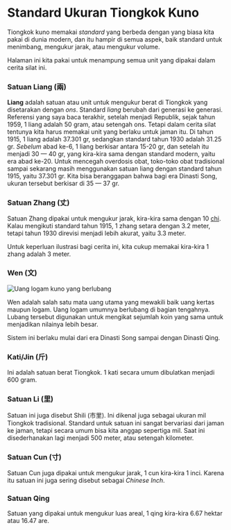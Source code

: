 # Standard Ukuran Tiongkok Kuno

Tiongkok kuno memakai _standard_ yang berbeda dengan yang biasa kita pakai di dunia modern,
dan itu hampir di semua aspek, baik standard untuk menimbang, mengukur jarak, atau mengukur
volume.

Halaman ini kita pakai untuk menampung semua unit yang dipakai dalam cerita silat ini.

### <a name="satuan-liang" id="satuan-liang">Satuan Liang (兩)</a>

**Liang** adalah satuan atau unit untuk mengukur berat di Tiongkok yang disetarakan dengan _ons_. Standard _liang_ 
berubah dari generasi ke generasi. Referensi yang saya baca terakhir, setelah menjadi Republik, sejak tahun 1959, 
1 liang adalah 50 gram, atau setengah ons. Tetapi dalam cerita silat tentunya kita harus memakai unit yang berlaku 
untuk jaman itu. Di tahun 1915, 1 liang adalah 37.301 gr, sedangkan standard tahun 1930 adalah 31.25 gr. _Sebelum_ 
abad ke-6, 1 liang berkisar antara 15-20 gr, dan setelah itu menjadi 30 — 40 gr, yang kira-kira sama dengan standard 
modern, yaitu era abad ke-20. Untuk mencegah overdosis obat, toko-toko obat tradisional sampai sekarang masih 
menggunakan satuan liang dengan standard tahun 1915, yaitu 37.301 gr. Kita bisa beranggapan bahwa bagi era 
Dinasti Song, ukuran tersebut berkisar di 35 — 37 gr.


### <a name="satuan-zhang" id="satuan-zhang">Satuan Zhang (丈)</a>

Satuan Zhang dipakai untuk mengukur jarak, kira-kira sama dengan 10 [chi](#chi "Unit Tiongkok untuk kaki").
Kalau mengikuti standard tahun 1915, 1 zhang setara dengan 3.2 meter, tetapi tahun 1930 direvisi menjadi lebih
akurat, yaitu 3.3 meter.

Untuk keperluan ilustrasi bagi cerita ini, kita cukup memakai kira-kira 1 zhang adalah 3 meter.


### <a name="wen" id="wen">Wen (文)</a>

![Uang logam kuno yang berlubang](https://res.cloudinary.com/drzjshskk/image/upload/v1682984940/misc/uang-kuno_rv9ujs.png)

Wen adalah salah satu mata uang utama yang mewakili baik uang kertas maupun logam. Uang logam umumnya berlubang di bagian
tengahnya. Lubang tersebut digunakan untuk mengikat sejumlah koin yang sama untuk menjadikan nilainya lebih besar.

Sistem ini berlaku mulai dari era Dinasti Song sampai dengan Dinasti Qing.


### <a name="kati" id="kati">Kati/Jin (斤)</a>

Ini adalah satuan berat Tiongkok. 1 kati secara umum dibulatkan menjadi 600 gram.

### <a name="satuan-li" id="satuan-li">Satuan Li (里)</a>

Satuan ini juga disebut Shili (市里). Ini dikenal juga sebagai ukuran mil Tiongkok tradisional. Standard untuk satuan ini
sangat bervariasi dari jaman ke jaman, tetapi secara umum bisa kita anggap sepertiga mil. Saat ini disederhanakan lagi
menjadi 500 meter, atau setengah kilometer.
 
### <a name="satuan-cun" id="satuan-cun">Satuan Cun (寸)</a>

Satuan Cun juga dipakai untuk mengukur jarak, 1 cun kira-kira 1 inci. Karena itu satuan ini juga sering disebut sebagai 
_Chinese Inch_.


### <a name="satuan-qing" id="satuan-qing">Satuan Qing</a>

Satuan yang dipakai untuk mengukur luas areal, 1 qing kira-kira 6.67 hektar atau 16.47 are.


